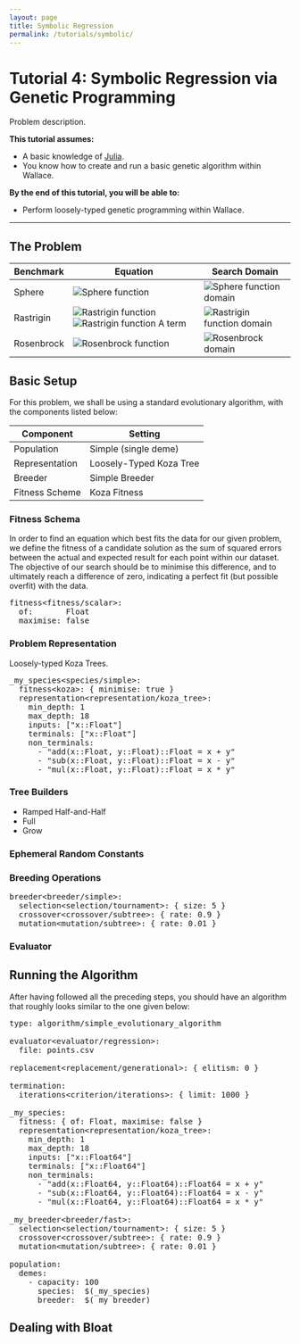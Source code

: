 ```yaml
---
layout: page
title: Symbolic Regression
permalink: /tutorials/symbolic/
---
```


# Tutorial 4: Symbolic Regression via Genetic Programming

Problem description.

**This tutorial assumes:**

* A basic knowledge of [Julia](http://julialang.org/).
* You know how to create and run a basic genetic algorithm within Wallace.

**By the end of this tutorial, you will be able to:**

* Perform loosely-typed genetic programming within Wallace.

--------------------------------------------------------------------------------

## The Problem

Benchmark | Equation | Search Domain  
--------- | -------- | -------------
Sphere | ![Sphere function](https://upload.wikimedia.org/math/0/7/7/0770a5cfa1d5ad1f6c403315cca90493.png) | ![Sphere function domain](https://upload.wikimedia.org/math/6/e/d/6edd4ad0bea50fa9b2f0dbacd62fa911.png)
Rastrigin | ![Rastrigin function](https://upload.wikimedia.org/math/5/8/3/5831f65c6b1d64c2cf83d8eac84e1c3c.png) ![Rastrigin function A term](https://upload.wikimedia.org/math/d/9/7/d97446f1d0af787d9932516e0f4179e9.png) | ![Rastrigin function domain](https://upload.wikimedia.org/math/8/9/f/89f8f3dc16012a185e5a31ec62c919e5.png)
Rosenbrock | ![Rosenbrock function](https://upload.wikimedia.org/math/8/c/e/8ce1d6b5e80401a6df5e97bb984bb9b7.png) | ![Rosenbrock domain](https://upload.wikimedia.org/math/6/e/d/6edd4ad0bea50fa9b2f0dbacd62fa911.png)

## Basic Setup
For this problem, we shall be using a standard evolutionary algorithm, with the
components listed below:

| Component           | Setting                                           |
| ------------------- | ------------------------------------------------- |
| Population          | Simple (single deme)                              |
| Representation      | Loosely-Typed Koza Tree                           |
| Breeder             | Simple Breeder                                    |
| Fitness Scheme      | Koza Fitness                                      |

### Fitness Schema

In order to find an equation which best fits the data for our given problem,
we define the fitness of a candidate solution as the sum of squared errors
between the actual and expected result for each point within our dataset.
The objective of our search should be to minimise this difference, and
to ultimately reach a difference of zero, indicating a perfect fit (but
possible overfit) with the data.

<pre class="wallace">
fitness&lt;fitness/scalar&gt;:
  of:       Float
  maximise: false
</pre>

### Problem Representation

Loosely-typed Koza Trees.

<pre class="wallace">
_my_species&lt;species/simple&gt;:
  fitness&lt;koza&gt;: { minimise: true }
  representation&lt;representation/koza_tree&gt;:
    min_depth: 1
    max_depth: 18
    inputs: ["x::Float"]
    terminals: ["x::Float"]
    non_terminals:
      - "add(x::Float, y::Float)::Float = x + y"
      - "sub(x::Float, y::Float)::Float = x - y"
      - "mul(x::Float, y::Float)::Float = x * y"
</pre>

### Tree Builders

* Ramped Half-and-Half
* Full
* Grow

### Ephemeral Random Constants

### Breeding Operations

<pre class="wallace">
breeder&lt;breeder/simple&gt;:
  selection&lt;selection/tournament&gt;: { size: 5 }
  crossover&lt;crossover/subtree&gt;: { rate: 0.9 }
  mutation&lt;mutation/subtree&gt;: { rate: 0.01 }
</pre>

### Evaluator

## Running the Algorithm

After having followed all the preceding steps, you should have an algorithm
that roughly looks similar to the one given below:

<pre class="wallace">
type: algorithm/simple_evolutionary_algorithm

evaluator&lt;evaluator/regression&gt;:
  file: points.csv

replacement&lt;replacement/generational&gt;: { elitism: 0 }

termination:
  iterations&lt;criterion/iterations&gt;: { limit: 1000 }

_my_species<species/simple>:
  fitness<fitness/simple>: { of: Float, maximise: false }
  representation&lt;representation/koza_tree&gt;:
    min_depth: 1
    max_depth: 18
    inputs: ["x::Float64"]
    terminals: ["x::Float64"]
    non_terminals:
      - "add(x::Float64, y::Float64)::Float64 = x + y"
      - "sub(x::Float64, y::Float64)::Float64 = x - y"
      - "mul(x::Float64, y::Float64)::Float64 = x * y"
  
_my_breeder&lt;breeder/fast&gt;:
  selection&lt;selection/tournament&gt;: { size: 5 }
  crossover&lt;crossover/subtree&gt;: { rate: 0.9 }
  mutation&lt;mutation/subtree&gt;: { rate: 0.01 }

population:
  demes:
    - capacity: 100
      species:  $(_my_species)
      breeder:  $(_my_breeder)
</pre>

## Dealing with Bloat
